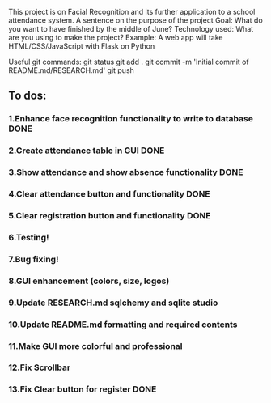 This project is on Facial Recognition and its further application to a school attendance system.
A sentence on the purpose of the project
Goal: What do you want to have finished by the middle of June?
Technology used: What are you using to make the project?
Example: A web app will take HTML/CSS/JavaScript with Flask on Python

Useful git commands:
git status
git add .
git commit -m 'Initial commit of README.md/RESEARCH.md'
git push

## To dos:
### 1.Enhance face recognition functionality to write to database DONE
### 2.Create attendance table in GUI DONE 
### 3.Show attendance and show absence functionality DONE
### 4.Clear attendance button and functionality DONE
### 5.Clear registration button and functionality DONE
### 6.Testing!
### 7.Bug fixing!
### 8.GUI enhancement (colors, size, logos)
### 9.Update RESEARCH.md sqlchemy and sqlite studio
### 10.Update README.md formatting and required contents
### 11.Make GUI more colorful and professional
### 12.Fix Scrollbar 
### 13.Fix Clear button for register DONE
